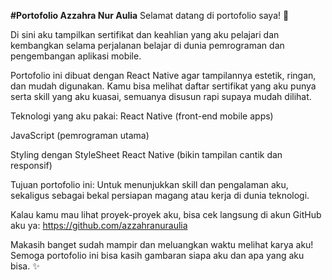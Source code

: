 **#Portofolio Azzahra Nur Aulia**
Selamat datang di portofolio saya! 🎉

Di sini aku tampilkan sertifikat dan keahlian yang aku pelajari dan kembangkan selama perjalanan belajar di dunia pemrograman dan pengembangan aplikasi mobile.

Portofolio ini dibuat dengan React Native agar tampilannya estetik, ringan, dan mudah digunakan. Kamu bisa melihat daftar sertifikat yang aku punya serta skill yang aku kuasai, semuanya disusun rapi supaya mudah dilihat.

Teknologi yang aku pakai:
React Native (front-end mobile apps)

JavaScript (pemrograman utama)

Styling dengan StyleSheet React Native (bikin tampilan cantik dan responsif)

Tujuan portofolio ini:
Untuk menunjukkan skill dan pengalaman aku, sekaligus sebagai bekal persiapan magang atau kerja di dunia teknologi.

Kalau kamu mau lihat proyek-proyek aku, bisa cek langsung di akun GitHub aku ya:
https://github.com/azzahranuraulia

Makasih banget sudah mampir dan meluangkan waktu melihat karya aku! Semoga portofolio ini bisa kasih gambaran siapa aku dan apa yang aku bisa. ✨
